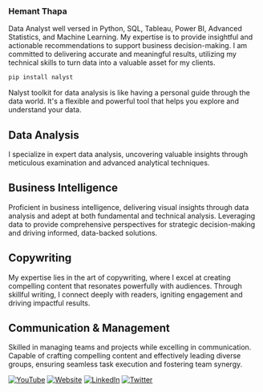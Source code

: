 ### Hemant Thapa

Data Analyst well versed in Python, SQL, Tableau, Power BI, Advanced Statistics, and Machine Learning. 
My expertise is to provide insightful and actionable recommendations to support business decision-making. 
I am committed to delivering accurate and meaningful results, utilizing my technical skills to turn data into a valuable asset for my clients.

```bash
pip install nalyst
```

Nalyst toolkit for data analysis is like having a personal guide through the data world. It's a flexible and powerful tool that helps you explore and understand your data.



## Data Analysis
I specialize in expert data analysis, uncovering valuable insights through meticulous examination and advanced analytical techniques.

## Business Intelligence
Proficient in business intelligence, delivering visual insights through data analysis and adept at both fundamental and technical analysis. Leveraging data to provide comprehensive perspectives for strategic decision-making and driving informed, data-backed solutions.

## Copywriting
My expertise lies in the art of copywriting, where I excel at creating compelling content that resonates powerfully with audiences. Through skillful writing, I connect deeply with readers, igniting engagement and driving impactful results.

## Communication & Management
Skilled in managing teams and projects while excelling in communication. Capable of crafting compelling content and effectively leading diverse groups, ensuring seamless task execution and fostering team synergy.

[![YouTube](https://img.shields.io/badge/AnalyticalHarry-red?style=for-the-badge&logo=youtube&logoColor=white)](https://www.youtube.com/@AnalyticalHarry)
[![Website](https://img.shields.io/badge/topmate.io-AnalyticalHarry-blue?style=for-the-badge&logo=web)](https://topmate.io/analyticalharry)
[![LinkedIn](https://img.shields.io/badge/LinkedIn-AnalyticalHarry-blue?style=for-the-badge&logo=linkedin)](https://www.linkedin.com/in/analyticalharry/)
[![Twitter](https://img.shields.io/badge/Twitter-AnalyticalHarry-blue?style=for-the-badge&logo=twitter)](https://twitter.com/AnalyticalHarry)
